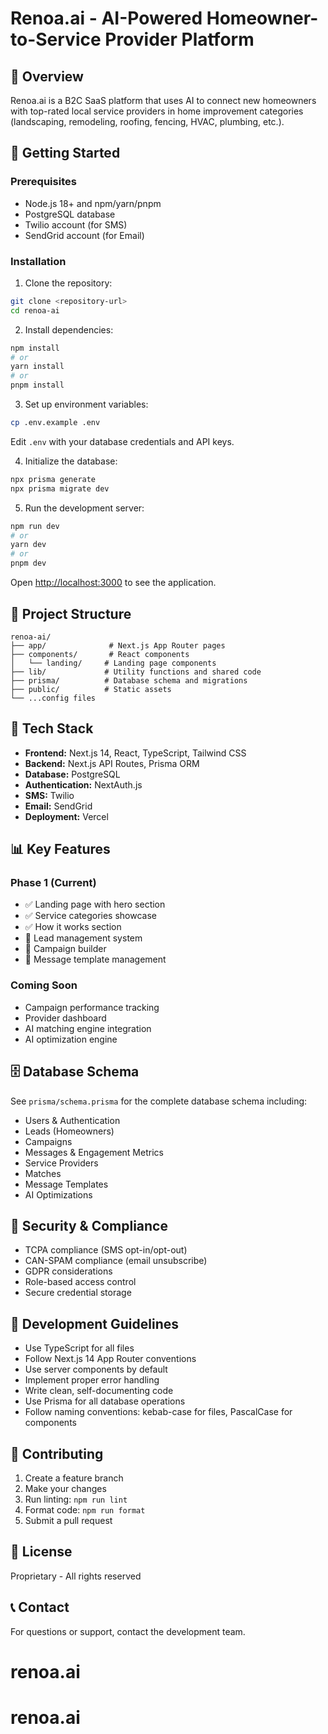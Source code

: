 # Renoa.ai - AI-Powered Homeowner-to-Service Provider Platform

## 🎯 Overview

Renoa.ai is a B2C SaaS platform that uses AI to connect new homeowners with top-rated local service providers in home improvement categories (landscaping, remodeling, roofing, fencing, HVAC, plumbing, etc.).

## 🚀 Getting Started

### Prerequisites

- Node.js 18+ and npm/yarn/pnpm
- PostgreSQL database
- Twilio account (for SMS)
- SendGrid account (for Email)

### Installation

1. Clone the repository:
```bash
git clone <repository-url>
cd renoa-ai
```

2. Install dependencies:
```bash
npm install
# or
yarn install
# or
pnpm install
```

3. Set up environment variables:
```bash
cp .env.example .env
```

Edit `.env` with your database credentials and API keys.

4. Initialize the database:
```bash
npx prisma generate
npx prisma migrate dev
```

5. Run the development server:
```bash
npm run dev
# or
yarn dev
# or
pnpm dev
```

Open [http://localhost:3000](http://localhost:3000) to see the application.

## 📁 Project Structure

```
renoa-ai/
├── app/              # Next.js App Router pages
├── components/       # React components
│   └── landing/     # Landing page components
├── lib/             # Utility functions and shared code
├── prisma/          # Database schema and migrations
├── public/          # Static assets
└── ...config files
```

## 🔧 Tech Stack

- **Frontend:** Next.js 14, React, TypeScript, Tailwind CSS
- **Backend:** Next.js API Routes, Prisma ORM
- **Database:** PostgreSQL
- **Authentication:** NextAuth.js
- **SMS:** Twilio
- **Email:** SendGrid
- **Deployment:** Vercel

## 📊 Key Features

### Phase 1 (Current)
- ✅ Landing page with hero section
- ✅ Service categories showcase
- ✅ How it works section
- 🔄 Lead management system
- 🔄 Campaign builder
- 🔄 Message template management

### Coming Soon
- Campaign performance tracking
- Provider dashboard
- AI matching engine integration
- AI optimization engine

## 🗄️ Database Schema

See `prisma/schema.prisma` for the complete database schema including:
- Users & Authentication
- Leads (Homeowners)
- Campaigns
- Messages & Engagement Metrics
- Service Providers
- Matches
- Message Templates
- AI Optimizations

## 🔐 Security & Compliance

- TCPA compliance (SMS opt-in/opt-out)
- CAN-SPAM compliance (email unsubscribe)
- GDPR considerations
- Role-based access control
- Secure credential storage

## 📝 Development Guidelines

- Use TypeScript for all files
- Follow Next.js 14 App Router conventions
- Use server components by default
- Implement proper error handling
- Write clean, self-documenting code
- Use Prisma for all database operations
- Follow naming conventions: kebab-case for files, PascalCase for components

## 🤝 Contributing

1. Create a feature branch
2. Make your changes
3. Run linting: `npm run lint`
4. Format code: `npm run format`
5. Submit a pull request

## 📄 License

Proprietary - All rights reserved

## 📞 Contact

For questions or support, contact the development team.

# renoa.ai
# renoa.ai
